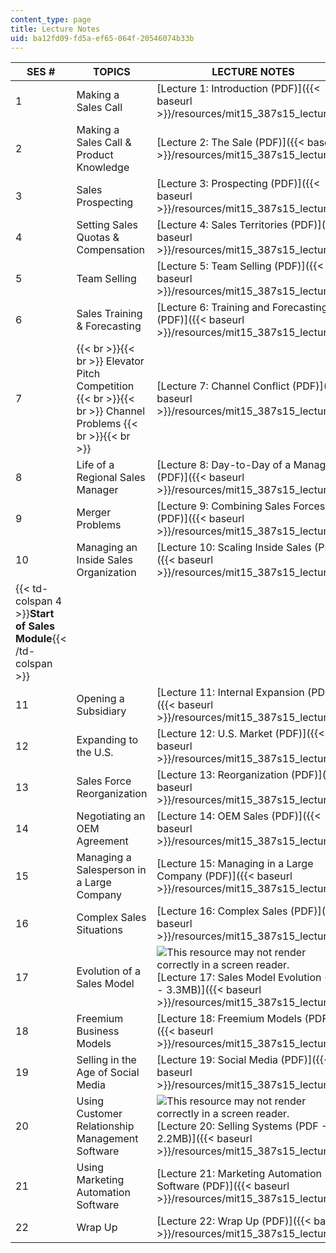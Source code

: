 ```yaml
---
content_type: page
title: Lecture Notes
uid: ba12fd09-fd5a-ef65-064f-20546074b33b
---
```


| SES # | TOPICS | LECTURE NOTES |
| --- | --- | --- |
| 1 | Making a Sales Call | [Lecture 1: Introduction (PDF)]({{< baseurl >}}/resources/mit15_387s15_lecture1) |
| 2 | Making a Sales Call & Product Knowledge | [Lecture 2: The Sale (PDF)]({{< baseurl >}}/resources/mit15_387s15_lecture2) |
| 3 | Sales Prospecting | [Lecture 3: Prospecting (PDF)]({{< baseurl >}}/resources/mit15_387s15_lecture3) |
| 4 | Setting Sales Quotas & Compensation | [Lecture 4: Sales Territories (PDF)]({{< baseurl >}}/resources/mit15_387s15_lecture4) |
| 5 | Team Selling | [Lecture 5: Team Selling (PDF)]({{< baseurl >}}/resources/mit15_387s15_lecture5) |
| 6 | Sales Training & Forecasting | [Lecture 6: Training and Forecasting (PDF)]({{< baseurl >}}/resources/mit15_387s15_lecture6) |
| 7 |  {{< br >}}{{< br >}} Elevator Pitch Competition {{< br >}}{{< br >}} Channel Problems {{< br >}}{{< br >}}  | [Lecture 7: Channel Conflict (PDF)]({{< baseurl >}}/resources/mit15_387s15_lecture7) |
| 8 | Life of a Regional Sales Manager | [Lecture 8: Day-to-Day of a Manager (PDF)]({{< baseurl >}}/resources/mit15_387s15_lecture8) |
| 9 | Merger Problems | [Lecture 9: Combining Sales Forces (PDF)]({{< baseurl >}}/resources/mit15_387s15_lecture9) |
| 10 | Managing an Inside Sales Organization | [Lecture 10: Scaling Inside Sales (PDF)]({{< baseurl >}}/resources/mit15_387s15_lecture10) |
| {{< td-colspan 4 >}}**Start of Sales Module**{{< /td-colspan >}} ||||
| 11 | Opening a Subsidiary | [Lecture 11: Internal Expansion (PDF)]({{< baseurl >}}/resources/mit15_387s15_lecture11) |
| 12 | Expanding to the U.S. | [Lecture 12: U.S. Market (PDF)]({{< baseurl >}}/resources/mit15_387s15_lecture12) |
| 13 | Sales Force Reorganization | [Lecture 13: Reorganization (PDF)]({{< baseurl >}}/resources/mit15_387s15_lecture13) |
| 14 | Negotiating an OEM Agreement | [Lecture 14: OEM Sales (PDF)]({{< baseurl >}}/resources/mit15_387s15_lecture14) |
| 15 | Managing a Salesperson in a Large Company | [Lecture 15: Managing in a Large Company (PDF)]({{< baseurl >}}/resources/mit15_387s15_lecture15) |
| 16 | Complex Sales Situations | [Lecture 16: Complex Sales (PDF)]({{< baseurl >}}/resources/mit15_387s15_lecture16) |
| 17 | Evolution of a Sales Model | ![This resource may not render correctly in a screen reader.](/images/inacessible.gif)[Lecture 17: Sales Model Evolution (PDF - 3.3MB)]({{< baseurl >}}/resources/mit15_387s15_lecture17) |
| 18 | Freemium Business Models | [Lecture 18: Freemium Models (PDF)]({{< baseurl >}}/resources/mit15_387s15_lecture18) |
| 19 | Selling in the Age of Social Media | [Lecture 19: Social Media (PDF)]({{< baseurl >}}/resources/mit15_387s15_lecture19) |
| 20 | Using Customer Relationship Management Software | ![This resource may not render correctly in a screen reader.](/images/inacessible.gif)[Lecture 20: Selling Systems (PDF - 2.2MB)]({{< baseurl >}}/resources/mit15_387s15_lecture20) |
| 21 | Using Marketing Automation Software | [Lecture 21: Marketing Automation Software (PDF)]({{< baseurl >}}/resources/mit15_387s15_lecture21) |
| 22 | Wrap Up | [Lecture 22: Wrap Up (PDF)]({{< baseurl >}}/resources/mit15_387s15_lecture22)
